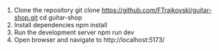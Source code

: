 1. Clone the repository
git clone https://github.com/FTrajkovski/guitar-shop.git
cd guitar-shop
2. Install dependencies
npm install
3. Run the development server
npm run dev
4. Open browser and navigate to http://localhost:5173/